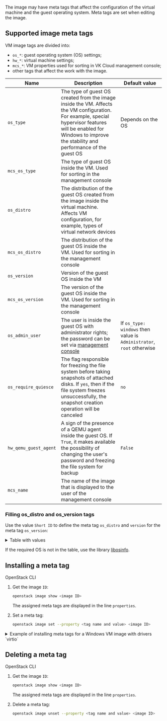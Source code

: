 The image may have meta tags that affect the configuration of the virtual machine and the guest operating system. Meta tags are set when editing the image.

## Supported image meta tags

VM image tags are divided into:

- `os_*`: guest operating system (OS) settings;
- `hw_*`: virtual machine settings;
- `mcs_*`: VM properties used for sorting in VK Cloud management console;
- other tags that affect the work with the image.

| Name | Description | Default value |
| --- | -------- | --- |
| `os_type` | The type of guest OS created from the image inside the VM. Affects the VM configuration. For example, special hypervisor features will be enabled for Windows to improve the stability and performance of the guest OS | Depends on the OS |
| `mcs_os_type` | The type of guest OS inside the VM. Used for sorting in the management console | |
| `os_distro` | The distribution of the guest OS created from the image inside the virtual machine. Affects VM configuration, for example, types of virtual network devices | |
| `mcs_os_distro` | The distribution of the guest OS inside the VM. Used for sorting in the management console | |
| `os_version` | Version of the guest OS inside the VM | |
| `mcs_os_version` | The version of the guest OS inside the VM. Used for sorting in the management console | |
| `os_admin_user` | The user is inside the guest OS with administrator rights; the password can be set via [management console](../../vm/vm-connect) | If `os_type: windows` then value is `Administrator`, `root` otherwise |
| `os_require_quiesce` | The flag responsible for freezing the file system before taking snapshots of attached disks. If `yes`, then if the file system freezes unsuccessfully, the snapshot creation operation will be canceled | `no` |
| `hw_qemu_guest_agent` | A sign of the presence of a QEMU agent inside the guest OS. If `True`, it makes available the possibility of changing the user's password and freezing the file system for backup | `False` |
| `mcs_name` | The name of the image that is displayed to the user of the management console | |

### Filling os_distro and os_version tags

Use the value `Short ID` to define the meta tag `os_distro` and `version` for the meta tag `os_version`:

<details>
   <summary>Table with values</summary>

   | Short ID             | Name                                      | Version  | ID |
   |----------------------|-------------------------------------------|----------|----------------------------------------|
   | alpinelinux3.5       | Alpine Linux 3.5                          | 3.5      | http://alpinelinux.org/alpinelinux/3.5 |
   | alpinelinux3.6       | Alpine Linux 3.6                          | 3.6      | http://alpinelinux.org/alpinelinux/3.6 |
   | alpinelinux3.7       | Alpine Linux 3.7                          | 3.7      | http://alpinelinux.org/alpinelinux/3.7 |
   | altlinux1.0          | Mandrake RE Spring 2001                   | 1.0      | http://altlinux.org/altlinux/1.0 |
   | altlinux2.0          | ALT Linux 2.0                             | 2.0      | http://altlinux.org/altlinux/2.0 |
   | altlinux2.2          | ALT Linux 2.2                             | 2.2      | http://altlinux.org/altlinux/2.2 |
   | altlinux2.4          | ALT Linux 2.4                             | 2.4      | http://altlinux.org/altlinux/2.4 |
   | altlinux3.0          | ALT Linux 3.0                             | 3.0      | http://altlinux.org/altlinux/3.0 |
   | altlinux4.0          | ALT Linux 4.0                             | 4.0      | http://altlinux.org/altlinux/4.0 |
   | altlinux4.1          | ALT Linux 4.1                             | 4.1      | http://altlinux.org/altlinux/4.1 |
   | altlinux5.0          | ALT Linux 5.0                             | 5.0      | http://altlinux.org/altlinux/5.0 |
   | altlinux6.0          | ALT Linux 6.0                             | 6.0      | http://altlinux.org/altlinux/6.0 |
   | altlinux7.0          | ALT Linux 7.0                             | 7.0      | http://altlinux.org/altlinux/7.0 |
   | asianux-unknown      | Asianux unknown                           | unknown  | http://asianux.com/asianux/unknown |
   | asianux4.6           | Asianux Server 4 SP6                      |          | http://asianux.com/asianux/4.6 |
   | asianux4.7           | Asianux Server 4 SP7                      |          | http://asianux.com/asianux/4.7 |
   | asianux7.0           | Asianux Server 7                          | 7.0      | http://asianux.com/asianux/7.0 |
   | asianux7.1           | Asianux Server 7 SP1                      | 7.1      | http://asianux.com/asianux/7.1 |
   | asianux7.2           | Asianux Server 7 SP2                      | 7.2      | http://asianux.com/asianux/7.2 |
   | centos6.0            | CentOS 6.0                                | 6.0      | http://centos.org/centos/6.0 |
   | centos6.1            | CentOS 6.1                                | 6.1      | http://centos.org/centos/6.1 |
   | centos6.2            | CentOS 6.2                                | 6.2      | http://centos.org/centos/6.2 |
   | centos6.3            | CentOS 6.3                                | 6.3      | http://centos.org/centos/6.3 |
   | centos6.4            | CentOS 6.4                                | 6.4      | http://centos.org/centos/6.4 |
   | centos6.5            | CentOS 6.5                                | 6.5      | http://centos.org/centos/6.5 |
   | centos6.6            | CentOS 6.6                                | 6.6      | http://centos.org/centos/6.6 |
   | centos6.7            | CentOS 6.7                                | 6.7      | http://centos.org/centos/6.7 |
   | centos6.8            | CentOS 6.8                                | 6.8      | http://centos.org/centos/6.8 |
   | centos6.9            | CentOS 6.9                                | 6.9      | http://centos.org/centos/6.9 |
   | centos7.0            | CentOS 7.0                                | 7.0      | http://centos.org/centos/7.0 |
   | debian1.1            | Debian Buzz                               | 1.1      | http://debian.org/debian/1.1 |
   | debian1.2            | Debian Rex                                | 1.2      | http://debian.org/debian/1.2 |
   | debian1.3            | Debian Bo                                 | 1.3      | http://debian.org/debian/1.3 |
   | debian2.0            | Debian Hamm                               | 2.0      | http://debian.org/debian/2.0 |
   | debian2.1            | Debian Slink                              | 2.1      | http://debian.org/debian/2.1 |
   | debian2.2            | Debian Potato                             | 2.2      | http://debian.org/debian/2.2 |
   | debian3              | Debian Woody                              | 3        | http://debian.org/debian/3 |
   | debian3.1            | Debian Sarge                              | 3.1      | http://debian.org/debian/3.1 |
   | debian4              | Debian Etch                               | 4        | http://debian.org/debian/4 |
   | debian5              | Debian Lenny                              | 5        | http://debian.org/debian/5 |
   | debian6              | Debian Squeeze                            | 6        | http://debian.org/debian/6 |
   | debian7              | Debian Wheezy                             | 7        | http://debian.org/debian/7 |
   | debian8              | Debian Jessie                             | 8        | http://debian.org/debian/8 |
   | debian9              | Debian Stretch                            | 9        | http://debian.org/debian/9 |
   | debiantesting        | Debian Testing                            | testing  | http://debian.org/debian/testing |
   | eos3.3               | Endless OS 3.3                            | 3.3      | http://endlessos.com/eos/3.3 |
   | fedora-unknown       | Fedora                                    | unknown  | http://fedoraproject.org/fedora/unknown |
   | fedora1              | Fedora Core 1                             | 1        | http://fedoraproject.org/fedora/1 |
   | fedora10             | Fedora 10                                 | 10       | http://fedoraproject.org/fedora/10 |
   | fedora11             | Fedora 11                                 | 11       | http://fedoraproject.org/fedora/11 |
   | fedora12             | Fedora 12                                 | 12       | http://fedoraproject.org/fedora/12 |
   | fedora13             | Fedora 13                                 | 13       | http://fedoraproject.org/fedora/13 |
   | fedora14             | Fedora 14                                 | 14       | http://fedoraproject.org/fedora/14 |
   | fedora15             | Fedora 15                                 | 15       | http://fedoraproject.org/fedora/15 |
   | fedora16             | Fedora 16                                 | 16       | http://fedoraproject.org/fedora/16 |
   | fedora17             | Fedora 17                                 | 17       | http://fedoraproject.org/fedora/17 |
   | fedora18             | Fedora 18                                 | 18       | http://fedoraproject.org/fedora/18 |
   | fedora19             | Fedora 19                                 | 19       | http://fedoraproject.org/fedora/19 |
   | fedora2              | Fedora Core 2                             | 2        | http://fedoraproject.org/fedora/2 |
   | fedora20             | Fedora 20                                 | 20       | http://fedoraproject.org/fedora/20 |
   | fedora21             | Fedora 21                                 | 21       | http://fedoraproject.org/fedora/21 |
   | fedora22             | Fedora 22                                 | 22       | http://fedoraproject.org/fedora/22 |
   | fedora23             | Fedora 23                                 | 23       | http://fedoraproject.org/fedora/23 |
   | fedora24             | Fedora 24                                 | 24       | http://fedoraproject.org/fedora/24 |
   | fedora25             | Fedora 25                                 | 25       | http://fedoraproject.org/fedora/25 |
   | fedora26             | Fedora 26                                 | 26       | http://fedoraproject.org/fedora/26 |
   | fedora27             | Fedora 27                                 | 27       | http://fedoraproject.org/fedora/27 |
   | fedora28             | Fedora 28                                 | 28       | http://fedoraproject.org/fedora/28 |
   | fedora3              | Fedora Core 3                             | 3        | http://fedoraproject.org/fedora/3 |
   | fedora4              | Fedora Core 4                             | 4        | http://fedoraproject.org/fedora/4 |
   | fedora5              | Fedora Core 5                             | 5        | http://fedoraproject.org/fedora/5 |
   | fedora6              | Fedora Core 6                             | 6        | http://fedoraproject.org/fedora/6 |
   | fedora7              | Fedora 7                                  | 7        | http://fedoraproject.org/fedora/7 |
   | fedora8              | Fedora 8                                  | 8        | http://fedoraproject.org/fedora/8 |
   | fedora9              | Fedora 9                                  | 9        | http://fedoraproject.org/fedora/9 |
   | freebsd1.0           | FreeBSD 1.0                               | 1.0      | http://freebsd.org/freebsd/1.0 |
   | freebsd10.0          | FreeBSD 10.0                              | 10.0     | http://freebsd.org/freebsd/10.0 |
   | freebsd10.1          | FreeBSD 10.1                              | 10.1     | http://freebsd.org/freebsd/10.1 |
   | freebsd10.2          | FreeBSD 10.2                              | 10.2     | http://freebsd.org/freebsd/10.2 |
   | freebsd10.3          | FreeBSD 10.3                              | 10.3     | http://freebsd.org/freebsd/10.3 |
   | freebsd10.4          | FreeBSD 10.4                              | 10.4     | http://freebsd.org/freebsd/10.4 |
   | freebsd11.0          | FreeBSD 11.0                              | 11.0     | http://freebsd.org/freebsd/11.0 |
   | freebsd11.1          | FreeBSD 11.1                              | 11.1     | http://freebsd.org/freebsd/11.1 |
   | freebsd2.0           | FreeBSD 2.0                               | 2.0      | http://freebsd.org/freebsd/2.0 |
   | freebsd2.0.5         | FreeBSD 2.0.5                             | 2.0.5    | http://freebsd.org/freebsd/2.0.5 |
   | freebsd2.2.8         | FreeBSD 2.2.8                             | 2.2.8    | http://freebsd.org/freebsd/2.2.8 |
   | freebsd2.2.9         | FreeBSD 2.2.9                             | 2.2.9    | http://freebsd.org/freebsd/2.2.9 |
   | freebsd3.0           | FreeBSD 3.0                               | 3.0      | http://freebsd.org/freebsd/3.0 |
   | freebsd3.2           | FreeBSD 3.2                               | 3.2      | http://freebsd.org/freebsd/3.2 |
   | freebsd4.0           | FreeBSD 4.0                               | 4.0      | http://freebsd.org/freebsd/4.0 |
   | freebsd4.1           | FreeBSD 4.1                               | 4.1      | http://freebsd.org/freebsd/4.1 |
   | freebsd4.10          | FreeBSD 4.10                              | 4.10     | http://freebsd.org/freebsd/4.10 |
   | freebsd4.11          | FreeBSD 4.11                              | 4.11     | http://freebsd.org/freebsd/4.11 |
   | freebsd4.2           | FreeBSD 4.2                               | 4.2      | http://freebsd.org/freebsd/4.2 |
   | freebsd4.3           | FreeBSD 4.3                               | 4.3      | http://freebsd.org/freebsd/4.3 |
   | freebsd4.4           | FreeBSD 4.4                               | 4.4      | http://freebsd.org/freebsd/4.4 |
   | freebsd4.5           | FreeBSD 4.5                               | 4.5      | http://freebsd.org/freebsd/4.5 |
   | freebsd4.6           | FreeBSD 4.6                               | 4.6      | http://freebsd.org/freebsd/4.6 |
   | freebsd4.7           | FreeBSD 4.7                               | 4.7      | http://freebsd.org/freebsd/4.7 |
   | freebsd4.8           | FreeBSD 4.8                               | 4.8      | http://freebsd.org/freebsd/4.8 |
   | freebsd4.9           | FreeBSD 4.9                               | 4.9      | http://freebsd.org/freebsd/4.9 |
   | freebsd5.0           | FreeBSD 5.0                               | 5.0      | http://freebsd.org/freebsd/5.0 |
   | freebsd5.1           | FreeBSD 5.1                               | 5.1      | http://freebsd.org/freebsd/5.1 |
   | freebsd5.2           | FreeBSD 5.2                               | 5.2      | http://freebsd.org/freebsd/5.2 |
   | freebsd5.2.1         | FreeBSD 5.2.1                             | 5.2.1    | http://freebsd.org/freebsd/5.2.1 |
   | freebsd5.3           | FreeBSD 5.3                               | 5.3      | http://freebsd.org/freebsd/5.3 |
   | freebsd5.4           | FreeBSD 5.4                               | 5.4      | http://freebsd.org/freebsd/5.4 |
   | freebsd5.5           | FreeBSD 5.5                               | 5.5      | http://freebsd.org/freebsd/5.5 |
   | freebsd6.0           | FreeBSD 6.0                               | 6.0      | http://freebsd.org/freebsd/6.0 |
   | freebsd6.1           | FreeBSD 6.1                               | 6.1      | http://freebsd.org/freebsd/6.1 |
   | freebsd6.2           | FreeBSD 6.2                               | 6.2      | http://freebsd.org/freebsd/6.2 |
   | freebsd6.3           | FreeBSD 6.3                               | 6.3      | http://freebsd.org/freebsd/6.3 |
   | freebsd6.4           | FreeBSD 6.4                               | 6.4      | http://freebsd.org/freebsd/6.4 |
   | freebsd7.0           | FreeBSD 7.0                               | 7.0      | http://freebsd.org/freebsd/7.0 |
   | freebsd7.1           | FreeBSD 7.1                               | 7.1      | http://freebsd.org/freebsd/7.1 |
   | freebsd7.2           | FreeBSD 7.2                               | 7.2      | http://freebsd.org/freebsd/7.2 |
   | freebsd7.3           | FreeBSD 7.3                               | 7.3      | http://freebsd.org/freebsd/7.3 |
   | freebsd7.4           | FreeBSD 7.4                               | 7.4      | http://freebsd.org/freebsd/7.4 |
   | freebsd8.0           | FreeBSD 8.0                               | 8.0      | http://freebsd.org/freebsd/8.0 |
   | freebsd8.1           | FreeBSD 8.1                               | 8.1      | http://freebsd.org/freebsd/8.1 |
   | freebsd8.2           | FreeBSD 8.2                               | 8.2      | http://freebsd.org/freebsd/8.2 |
   | freebsd8.3           | FreeBSD 8.3                               | 8.3      | http://freebsd.org/freebsd/8.3 |
   | freebsd8.4           | FreeBSD 8.4                               | 8.4      | http://freebsd.org/freebsd/8.4 |
   | freebsd9.0           | FreeBSD 9.0                               | 9.0      | http://freebsd.org/freebsd/9.0 |
   | freebsd9.1           | FreeBSD 9.1                               | 9.1      | http://freebsd.org/freebsd/9.1 |
   | freebsd9.2           | FreeBSD 9.2                               | 9.2      | http://freebsd.org/freebsd/9.2 |
   | freebsd9.3           | FreeBSD 9.3                               | 9.3      | http://freebsd.org/freebsd/9.3 |
   | freedos1.2           | FreeDOS 1.2                               | 1.2      | http://freedos.org/freedos/1.2 |
   | gnome-continuous-3.10 | GNOME 3.10                                | 3.10     | http://gnome.org/gnome-continuous/3.10 |
   | gnome-continuous-3.12 | GNOME 3.12                                | 3.12     | http://gnome.org/gnome-continuous/3.12 |
   | gnome-continuous-3.14 | GNOME 3.14                                | 3.14     | http://gnome.org/gnome-continuous/3.14 |
   | gnome3.6             | GNOME 3.6                                 | 3.6      | http://gnome.org/gnome/3.6 |
   | gnome3.8             | GNOME 3.8                                 | 3.8      | http://gnome.org/gnome/3.8 |
   | mbs1.0               | Mandriva Business Server 1.0              | 1.0      | http://mandriva.com/mbs/1.0 |
   | mes5                 | Mandriva Enterprise Server 5.0            | 5.0      | http://mandriva.com/mes/5.0 |
   | mes5.1               | Mandriva Enterprise Server 5.1            | 5.1      | http://mandriva.com/mes/5.1 |
   | msdos6.22            | Microsoft MS-DOS 6.22                     | 6.22     | http://microsoft.com/msdos/6.22 |
   | netbsd0.8            | NetBSD 0.8                                | 0.8      | http://netbsd.org/netbsd/0.8 |
   | netbsd0.9            | NetBSD 0.9                                | 0.9      | http://netbsd.org/netbsd/0.9 |
   | netbsd1.0            | NetBSD 1.0                                | 1.0      | http://netbsd.org/netbsd/1.0 |
   | netbsd1.1            | NetBSD 1.1                                | 1.1      | http://netbsd.org/netbsd/1.1 |
   | netbsd1.2            | NetBSD 1.2                                | 1.2      | http://netbsd.org/netbsd/1.2 |
   | netbsd1.3            | NetBSD 1.3                                | 1.3      | http://netbsd.org/netbsd/1.3 |
   | netbsd1.4            | NetBSD 1.4                                | 1.4      | http://netbsd.org/netbsd/1.4 |
   | netbsd1.5            | NetBSD 1.5                                | 1.5      | http://netbsd.org/netbsd/1.5 |
   | netbsd1.6            | NetBSD 1.6                                | 1.6      | http://netbsd.org/netbsd/1.6 |
   | netbsd2.0            | NetBSD 2.0                                | 2.0      | http://netbsd.org/netbsd/2.0 |
   | netbsd3.0            | NetBSD 3.0                                | 3.0      | http://netbsd.org/netbsd/3.0 |
   | netbsd4.0            | NetBSD 4.0                                | 4.0      | http://netbsd.org/netbsd/4.0 |
   | netbsd5.0            | NetBSD 5.0                                | 5.0      | http://netbsd.org/netbsd/5.0 |
   | netbsd5.1            | NetBSD 5.1                                | 5.1      | http://netbsd.org/netbsd/5.1 |
   | netbsd6.0            | NetBSD 6.0                                | 6.0      | http://netbsd.org/netbsd/6.0 |
   | netbsd6.1            | NetBSD 6.1                                | 6.1      | http://netbsd.org/netbsd/6.1 |
   | netbsd7.0            | NetBSD 7.0                                | 7.0      | http://netbsd.org/netbsd/7.0 |
   | netbsd7.1            | NetBSD 7.1                                | 7.1      | http://netbsd.org/netbsd/7.1 |
   | netbsd7.1.1          | NetBSD 7.1.1                              | 7.1.1    | http://netbsd.org/netbsd/7.1.1 |
   | netbsd7.1.2          | NetBSD 7.1.2                              | 7.1.2    | http://netbsd.org/netbsd/7.1.2 |
   | netware4             | Novell Netware 4                          | 4        | http://novell.com/netware/4 |
   | netware5             | Novell Netware 5                          | 5        | http://novell.com/netware/5 |
   | netware6             | Novell Netware 6                          | 6        | http://novell.com/netware/6 |
   | openbsd4.2           | OpenBSD 4.2                               | 4.2      | http://openbsd.org/openbsd/4.2 |
   | openbsd4.3           | OpenBSD 4.3                               | 4.3      | http://openbsd.org/openbsd/4.3 |
   | openbsd4.4           | OpenBSD 4.4                               | 4.4      | http://openbsd.org/openbsd/4.4 |
   | openbsd4.5           | OpenBSD 4.5                               | 4.5      | http://openbsd.org/openbsd/4.5 |
   | openbsd4.8           | OpenBSD 4.8                               | 4.8      | http://openbsd.org/openbsd/4.8 |
   | openbsd4.9           | OpenBSD 4.9                               | 4.9      | http://openbsd.org/openbsd/4.9 |
   | openbsd5.0           | OpenBSD 5.0                               | 5.0      | http://openbsd.org/openbsd/5.0 |
   | openbsd5.1           | OpenBSD 5.1                               | 5.1      | http://openbsd.org/openbsd/5.1 |
   | openbsd5.2           | OpenBSD 5.2                               | 5.2      | http://openbsd.org/openbsd/5.2 |
   | openbsd5.3           | OpenBSD 5.3                               | 5.3      | http://openbsd.org/openbsd/5.3 |
   | openbsd5.4           | OpenBSD 5.4                               | 5.4      | http://openbsd.org/openbsd/5.4 |
   | openbsd5.5           | OpenBSD 5.5                               | 5.5      | http://openbsd.org/openbsd/5.5 |
   | openbsd5.6           | OpenBSD 5.6                               | 5.6      | http://openbsd.org/openbsd/5.6 |
   | openbsd5.7           | OpenBSD 5.7                               | 5.7      | http://openbsd.org/openbsd/5.7 |
   | openbsd5.8           | OpenBSD 5.8                               | 5.8      | http://openbsd.org/openbsd/5.8 |
   | openbsd5.9           | OpenBSD 5.9                               | 5.9      | http://openbsd.org/openbsd/5.9 |
   | openbsd6.0           | OpenBSD 6.0                               | 6.0      | http://openbsd.org/openbsd/6.0 |
   | openbsd6.1           | OpenBSD 6.1                               | 6.1      | http://openbsd.org/openbsd/6.1 |
   | openbsd6.2           | OpenBSD 6.2                               | 6.2      | http://openbsd.org/openbsd/6.2 |
   | openbsd6.3           | OpenBSD 6.3                               | 6.3      | http://openbsd.org/openbsd/6.3 |
   | opensolaris2009.06   | OpenSolaris 2009.06                       | 2009.06  | http://sun.com/opensolaris/2009.06 |
   | opensuse-factory     | openSUSE                                  | factory  | http://opensuse.org/opensuse/factory |
   | opensuse-unknown     | openSUSE                                  | unknown  | http://opensuse.org/opensuse/unknown |
   | opensuse10.2         | openSUSE 10.2                             | 10.2     | http://opensuse.org/opensuse/10.2 |
   | opensuse10.3         | openSUSE 10.3                             | 10.3     | http://opensuse.org/opensuse/10.3 |
   | opensuse11.0         | openSUSE 11.0                             | 11.0     | http://opensuse.org/opensuse/11.0 |
   | opensuse11.1         | openSUSE 11.1                             | 11.1     | http://opensuse.org/opensuse/11.1 |
   | opensuse11.2         | openSUSE 11.2                             | 11.2     | http://opensuse.org/opensuse/11.2 |
   | opensuse11.3         | openSUSE 11.3                             | 11.3     | http://opensuse.org/opensuse/11.3 |
   | opensuse11.4         | openSUSE 11.4                             | 11.4     | http://opensuse.org/opensuse/11.4 |
   | opensuse12.1         | openSUSE 12.1                             | 12.1     | http://opensuse.org/opensuse/12.1 |
   | opensuse12.2         | openSUSE 12.2                             | 12.2     | http://opensuse.org/opensuse/12.2 |
   | opensuse12.3         | openSUSE 12.3                             | 12.3     | http://opensuse.org/opensuse/12.3 |
   | opensuse13.1         | openSUSE 13.1                             | 13.1     | http://opensuse.org/opensuse/13.1 |
   | opensuse13.2         | openSUSE 13.2                             | 13.2     | http://opensuse.org/opensuse/13.2 |
   | opensuse15.0         | openSUSE Leap 15.0                        | 15.0     | http://opensuse.org/opensuse/15.0 |
   | opensuse42.1         | openSUSE Leap 42.1                        | 42.1     | http://opensuse.org/opensuse/42.1 |
   | opensuse42.2         | openSUSE Leap 42.2                        | 42.2     | http://opensuse.org/opensuse/42.2 |
   | opensuse42.3         | openSUSE Leap 42.3                        | 42.3     | http://opensuse.org/opensuse/42.3 |
   | opensusetumbleweed   | openSUSE Tumbleweed                       | tumbleweed | http://opensuse.org/opensuse/tumbleweed |
   | rhel-atomic-7.0      | Red Hat Enterprise Linux Atomic Host 7.0  | 7.0      | http://redhat.com/rhel-atomic/7.0 |
   | rhel-atomic-7.1      | Red Hat Enterprise Linux Atomic Host 7.1  | 7.1      | http://redhat.com/rhel-atomic/7.1 |
   | rhel-atomic-7.2      | Red Hat Enterprise Linux Atomic Host 7.2  | 7.2      | http://redhat.com/rhel-atomic/7.2 |
   | rhel2.1              | Red Hat Enterprise Linux 2.1              | 2.1      | http://redhat.com/rhel/2.1 |
   | rhel2.1.1            | Red Hat Enterprise Linux 2.1 Update 1     | 2.1.1    | http://redhat.com/rhel/2.1.1 |
   | rhel2.1.2            | Red Hat Enterprise Linux 2.1 Update 2     | 2.1.2    | http://redhat.com/rhel/2.1.2 |
   | rhel2.1.3            | Red Hat Enterprise Linux 2.1 Update 3     | 2.1.3    | http://redhat.com/rhel/2.1.3 |
   | rhel2.1.4            | Red Hat Enterprise Linux 2.1 Update 4     | 2.1.4    | http://redhat.com/rhel/2.1.4 |
   | rhel2.1.5            | Red Hat Enterprise Linux 2.1 Update 5     | 2.1.5    | http://redhat.com/rhel/2.1.5 |
   | rhel2.1.6            | Red Hat Enterprise Linux 2.1 Update 6     | 2.1.6    | http://redhat.com/rhel/2.1.6 |
   | rhel2.1.7            | Red Hat Enterprise Linux 2.1 Update 7     | 2.1.7    | http://redhat.com/rhel/2.1.7 |
   | rhel3                | Red Hat Enterprise Linux 3                | 3        | http://redhat.com/rhel/3 |
   | rhel3.1              | Red Hat Enterprise Linux 3 Update 1       | 3.1      | http://redhat.com/rhel/3.1 |
   | rhel3.2              | Red Hat Enterprise Linux 3 Update 2       | 3.2      | http://redhat.com/rhel/3.2 |
   | rhel3.3              | Red Hat Enterprise Linux 3 Update 3       | 3.3      | http://redhat.com/rhel/3.3 |
   | rhel3.4              | Red Hat Enterprise Linux 3 Update 4       | 3.4      | http://redhat.com/rhel/3.4 |
   | rhel3.5              | Red Hat Enterprise Linux 3 Update 5       | 3.5      | http://redhat.com/rhel/3.5 |
   | rhel3.6              | Red Hat Enterprise Linux 3 Update 6       | 3.6      | http://redhat.com/rhel/3.6 |
   | rhel3.7              | Red Hat Enterprise Linux 3 Update 7       | 3.7      | http://redhat.com/rhel/3.7 |
   | rhel3.8              | Red Hat Enterprise Linux 3 Update 8       | 3.8      | http://redhat.com/rhel/3.8 |
   | rhel3.9              | Red Hat Enterprise Linux 3 Update 9       | 3.9      | http://redhat.com/rhel/3.9 |
   | rhel4.0              | Red Hat Enterprise Linux 4.0              | 4.0      | http://redhat.com/rhel/4.0 |
   | rhel4.1              | Red Hat Enterprise Linux 4.1              | 4.1      | http://redhat.com/rhel/4.1 |
   | rhel4.2              | Red Hat Enterprise Linux 4.2              | 4.2      | http://redhat.com/rhel/4.2 |
   | rhel4.3              | Red Hat Enterprise Linux 4.3              | 4.3      | http://redhat.com/rhel/4.3 |
   | rhel4.4              | Red Hat Enterprise Linux 4.4              | 4.4      | http://redhat.com/rhel/4.4 |
   | rhel4.5              | Red Hat Enterprise Linux 4.5              | 4.5      | http://redhat.com/rhel/4.5 |
   | rhel4.6              | Red Hat Enterprise Linux 4.6              | 4.6      | http://redhat.com/rhel/4.6 |
   | rhel4.7              | Red Hat Enterprise Linux 4.7              | 4.7      | http://redhat.com/rhel/4.7 |
   | rhel4.8              | Red Hat Enterprise Linux 4.8              | 4.8      | http://redhat.com/rhel/4.8 |
   | rhel4.9              | Red Hat Enterprise Linux 4.9              | 4.9      | http://redhat.com/rhel/4.9 |
   | rhel5.0              | Red Hat Enterprise Linux 5.0              | 5.0      | http://redhat.com/rhel/5.0 |
   | rhel5.1              | Red Hat Enterprise Linux 5.1              | 5.1      | http://redhat.com/rhel/5.1 |
   | rhel5.10             | Red Hat Enterprise Linux 5.10             | 5.10     | http://redhat.com/rhel/5.10 |
   | rhel5.11             | Red Hat Enterprise Linux 5.11             | 5.11     | http://redhat.com/rhel/5.11 |
   | rhel5.2              | Red Hat Enterprise Linux 5.2              | 5.2      | http://redhat.com/rhel/5.2 |
   | rhel5.3              | Red Hat Enterprise Linux 5.3              | 5.3      | http://redhat.com/rhel/5.3 |
   | rhel5.4              | Red Hat Enterprise Linux 5.4              | 5.4      | http://redhat.com/rhel/5.4 |
   | rhel5.5              | Red Hat Enterprise Linux 5.5              | 5.5      | http://redhat.com/rhel/5.5 |
   | rhel5.6              | Red Hat Enterprise Linux 5.6              | 5.6      | http://redhat.com/rhel/5.6 |
   | rhel5.7              | Red Hat Enterprise Linux 5.7              | 5.7      | http://redhat.com/rhel/5.7 |
   | rhel5.8              | Red Hat Enterprise Linux 5.8              | 5.8      | http://redhat.com/rhel/5.8 |
   | rhel5.9              | Red Hat Enterprise Linux 5.9              | 5.9      | http://redhat.com/rhel/5.9 |
   | rhel6.0              | Red Hat Enterprise Linux 6.0              | 6.0      | http://redhat.com/rhel/6.0 |
   | rhel6.1              | Red Hat Enterprise Linux 6.1              | 6.1      | http://redhat.com/rhel/6.1 |
   | rhel6.2              | Red Hat Enterprise Linux 6.2              | 6.2      | http://redhat.com/rhel/6.2 |
   | rhel6.3              | Red Hat Enterprise Linux 6.3              | 6.3      | http://redhat.com/rhel/6.3 |
   | rhel6.4              | Red Hat Enterprise Linux 6.4              | 6.4      | http://redhat.com/rhel/6.4 |
   | rhel6.5              | Red Hat Enterprise Linux 6.5              | 6.5      | http://redhat.com/rhel/6.5 |
   | rhel6.6              | Red Hat Enterprise Linux 6.6              | 6.6      | http://redhat.com/rhel/6.6 |
   | rhel6.7              | Red Hat Enterprise Linux 6.7              | 6.7      | http://redhat.com/rhel/6.7 |
   | rhel6.8              | Red Hat Enterprise Linux 6.8              | 6.8      | http://redhat.com/rhel/6.8 |
   | rhel6.9              | Red Hat Enterprise Linux 6.9              | 6.9      | http://redhat.com/rhel/6.9 |
   | rhel7.0              | Red Hat Enterprise Linux 7.0              | 7.0      | http://redhat.com/rhel/7.0 |
   | rhel7.1              | Red Hat Enterprise Linux 7.1              | 7.1      | http://redhat.com/rhel/7.1 |
   | rhel7.2              | Red Hat Enterprise Linux 7.2              | 7.2      | http://redhat.com/rhel/7.2 |
   | rhel7.3              | Red Hat Enterprise Linux 7.3              | 7.3      | http://redhat.com/rhel/7.3 |
   | rhel7.4              | Red Hat Enterprise Linux 7.4              | 7.4      | http://redhat.com/rhel/7.4 |
   | rhel7.5              | Red Hat Enterprise Linux 7.5              | 7.5      | http://redhat.com/rhel/7.5 |
   | rhel7.6              | Red Hat Enterprise Linux 7.6              | 7.6      | http://redhat.com/rhel/7.6 |
   | rhl1.0               | Red Hat Linux 1.0                         | 1.0      | http://redhat.com/rhl/1.0 |
   | rhl1.1               | Red Hat Linux 1.1                         | 1.1      | http://redhat.com/rhl/1.1 |
   | rhl2.0               | Red Hat Linux 2.0                         | 2.0      | http://redhat.com/rhl/2.0 |
   | rhl2.1               | Red Hat Linux 2.1                         | 2.1      | http://redhat.com/rhl/2.1 |
   | rhl3.0.3             | Red Hat Linux 3.0.3                       | 3.0.3    | http://redhat.com/rhl/3.0.3 |
   | rhl4.0               | Red Hat Linux 4.0                         | 4.0      | http://redhat.com/rhl/4.0 |
   | rhl4.1               | Red Hat Linux 4.1                         | 4.1      | http://redhat.com/rhl/4.1 |
   | rhl4.2               | Red Hat Linux 4.2                         | 4.2      | http://redhat.com/rhl/4.2 |
   | rhl5.0               | Red Hat Linux 5.0                         | 5.0      | http://redhat.com/rhl/5.0 |
   | rhl5.1               | Red Hat Linux 5.1                         | 5.1      | http://redhat.com/rhl/5.1 |
   | rhl5.2               | Red Hat Linux 5.2                         | 5.2      | http://redhat.com/rhl/5.2 |
   | rhl6.0               | Red Hat Linux 6.0                         | 6.0      | http://redhat.com/rhl/6.0 |
   | rhl6.1               | Red Hat Linux 6.1                         | 6.1      | http://redhat.com/rhl/6.1 |
   | rhl6.2               | Red Hat Linux 6.2                         | 6.2      | http://redhat.com/rhl/6.2 |
   | rhl7                 | Red Hat Linux 7                           | 7        | http://redhat.com/rhl/7 |
   | rhl7.1               | Red Hat Linux 7.1                         | 7.1      | http://redhat.com/rhl/7.1 |
   | rhl7.2               | Red Hat Linux 7.2                         | 7.2      | http://redhat.com/rhl/7.2 |
   | rhl7.3               | Red Hat Linux 7.3                         | 7.3      | http://redhat.com/rhl/7.3 |
   | rhl8.0               | Red Hat Linux 8.0                         | 8.0      | http://redhat.com/rhl/8.0 |
   | rhl9                 | Red Hat Linux 9                           | 9        | http://redhat.com/rhl/9 |
   | sled10               | SUSE Linux Enterprise Desktop 10          | 10       | http://suse.com/sled/10 |
   | sled10sp1            | SUSE Linux Enterprise Desktop 10 SP1      | 10.1     | http://suse.com/sled/10.1 |
   | sled10sp2            | SUSE Linux Enterprise Desktop 10 SP2      | 10.2     | http://suse.com/sled/10.2 |
   | sled10sp3            | SUSE Linux Enterprise Desktop 10 SP3      | 10.3     | http://suse.com/sled/10.3 |
   | sled10sp4            | SUSE Linux Enterprise Desktop 10 SP4      | 10.4     | http://suse.com/sled/10.4 |
   | sled11               | SUSE Linux Enterprise Desktop 11          | 11       | http://suse.com/sled/11 |
   | sled11sp1            | SUSE Linux Enterprise Desktop 11 SP1      | 11.1     | http://suse.com/sled/11.1 |
   | sled11sp2            | SUSE Linux Enterprise Desktop 11 SP2      | 11.2     | http://suse.com/sled/11.2 |
   | sled11sp3            | SUSE Linux Enterprise Desktop 11 SP3      | 11.3     | http://suse.com/sled/11.3 |
   | sled11sp4            | SUSE Linux Enterprise Desktop 11 SP4      | 11.4     | http://suse.com/sled/11.4 |
   | sled12               | SUSE Linux Enterprise Desktop 12          | 12       | http://suse.com/sled/12 |
   | sled12sp1            | SUSE Linux Enterprise Desktop 12 SP1      | 12.1     | http://suse.com/sled/12.1 |
   | sled12sp2            | SUSE Linux Enterprise Desktop 12 SP2      | 12.2     | http://suse.com/sled/12.2 |
   | sled12sp3            | SUSE Linux Enterprise Desktop 12 SP3      | 12.3     | http://suse.com/sled/12.3 |
   | sled9                | SUSE Linux Enterprise Desktop 9           | 9        | http://suse.com/sled/9 |
   | sles10               | SUSE Linux Enterprise Server 10           | 10       | http://suse.com/sles/10 |
   | sles10sp1            | SUSE Linux Enterprise Server 10 SP1       | 10.1     | http://suse.com/sles/10.1 |
   | sles10sp2            | SUSE Linux Enterprise Server 10 SP2       | 10.2     | http://suse.com/sles/10.2 |
   | sles10sp3            | SUSE Linux Enterprise Server 10 SP3       | 10.3     | http://suse.com/sles/10.3 |
   | sles10sp4            | SUSE Linux Enterprise Server 10 SP4       | 10.4     | http://suse.com/sles/10.4 |
   | sles11               | SUSE Linux Enterprise Server 11           | 11       | http://suse.com/sles/11 |
   | sles11sp1            | SUSE Linux Enterprise Server 11 SP1       | 11.1     | http://suse.com/sles/11.1 |
   | sles11sp2            | SUSE Linux Enterprise Server 11 SP2       | 11.2     | http://suse.com/sles/11.2 |
   | sles11sp3            | SUSE Linux Enterprise Server 11 SP3       | 11.3     | http://suse.com/sles/11.3 |
   | sles11sp4            | SUSE Linux Enterprise Server 11 SP4       | 11.4     | http://suse.com/sles/11.4 |
   | sles12               | SUSE Linux Enterprise Server 12           | 12       | http://suse.com/sles/12 |
   | sles12sp1            | SUSE Linux Enterprise Server 12 SP1       | 12.1     | http://suse.com/sles/12.1 |
   | sles12sp2            | SUSE Linux Enterprise Server 12 SP2       | 12.2     | http://suse.com/sles/12.2 |
   | sles12sp3            | SUSE Linux Enterprise Server 12 SP3       | 12.3     | http://suse.com/sles/12.3 |
   | sles9                | SUSE Linux Enterprise Server 9            | 9        | http://suse.com/sles/9 |
   | solaris10            | Solaris 10                                | 10       | http://sun.com/solaris/10 |
   | solaris11            | Oracle Solaris 11                         | 11       | http://oracle.com/solaris/11 |
   | solaris9             | Solaris 9                                 | 9        | http://sun.com/solaris/9 |
   | ubuntu10.04          | Ubuntu 10.04 LTS                          | 10.04    | http://ubuntu.com/ubuntu/10.04 |
   | ubuntu10.10          | Ubuntu 10.10                              | 10.10    | http://ubuntu.com/ubuntu/10.10 |
   | ubuntu11.04          | Ubuntu 11.04                              | 11.04    | http://ubuntu.com/ubuntu/11.04 |
   | ubuntu11.10          | Ubuntu 11.10                              | 11.10    | http://ubuntu.com/ubuntu/11.10 |
   | ubuntu12.04          | Ubuntu 12.04 LTS                          | 12.04    | http://ubuntu.com/ubuntu/12.04 |
   | ubuntu12.10          | Ubuntu 12.10                              | 12.10    | http://ubuntu.com/ubuntu/12.10 |
   | ubuntu13.04          | Ubuntu 13.04                              | 13.04    | http://ubuntu.com/ubuntu/13.04 |
   | ubuntu13.10          | Ubuntu 13.10                              | 13.10    | http://ubuntu.com/ubuntu/13.10 |
   | ubuntu14.04          | Ubuntu 14.04 LTS                          | 14.04    | http://ubuntu.com/ubuntu/14.04 |
   | ubuntu14.10          | Ubuntu 14.10                              | 14.10    | http://ubuntu.com/ubuntu/14.10 |
   | ubuntu15.04          | Ubuntu 15.04                              | 15.04    | http://ubuntu.com/ubuntu/15.04 |
   | ubuntu15.10          | Ubuntu 15.10                              | 15.10    | http://ubuntu.com/ubuntu/15.10 |
   | ubuntu16.04          | Ubuntu 16.04                              | 16.04    | http://ubuntu.com/ubuntu/16.04 |
   | ubuntu16.10          | Ubuntu 16.10                              | 16.10    | http://ubuntu.com/ubuntu/16.10 |
   | ubuntu17.04          | Ubuntu 17.04                              | 17.04    | http://ubuntu.com/ubuntu/17.04 |
   | ubuntu17.10          | Ubuntu 17.10                              | 17.10    | http://ubuntu.com/ubuntu/17.10 |
   | ubuntu4.10           | Ubuntu 4.10                               | 4.10     | http://ubuntu.com/ubuntu/4.10 |
   | ubuntu5.04           | Ubuntu 5.04                               | 5.04     | http://ubuntu.com/ubuntu/5.04 |
   | ubuntu5.10           | Ubuntu 5.10                               | 5.10     | http://ubuntu.com/ubuntu/5.10 |
   | ubuntu6.06           | Ubuntu 6.06 LTS                           | 6.06     | http://ubuntu.com/ubuntu/6.06 |
   | ubuntu6.10           | Ubuntu 6.10                               | 6.10     | http://ubuntu.com/ubuntu/6.10 |
   | ubuntu7.04           | Ubuntu 7.04                               | 7.04     | http://ubuntu.com/ubuntu/7.04 |
   | ubuntu7.10           | Ubuntu 7.10                               | 7.10     | http://ubuntu.com/ubuntu/7.10 |
   | ubuntu8.04           | Ubuntu 8.04 LTS                           | 8.04     | http://ubuntu.com/ubuntu/8.04 |
   | ubuntu8.10           | Ubuntu 8.10                               | 8.10     | http://ubuntu.com/ubuntu/8.10 |
   | ubuntu9.04           | Ubuntu 9.04                               | 9.04     | http://ubuntu.com/ubuntu/9.04 |
   | ubuntu9.10           | Ubuntu 9.10                               | 9.10     | http://ubuntu.com/ubuntu/9.10 |
   | win1.0               | Microsoft Windows 1.0                     | 1.0      | http://microsoft.com/win/1.0 |
   | win10                | Microsoft Windows 10                      | 10.0     | http://microsoft.com/win/10 |
   | win2.0               | Microsoft Windows 2.0                     | 2.0      | http://microsoft.com/win/2.0 |
   | win2.1               | Microsoft Windows 2.1                     | 2.1      | http://microsoft.com/win/2.1 |
   | win2k                | Microsoft Windows 2000                    | 5.0      | http://microsoft.com/win/2k |
   | win2k12              | Microsoft Windows Server 2012             | 6.3      | http://microsoft.com/win/2k12 |
   | win2k12r2            | Microsoft Windows Server 2012 R2          | 6.3      | http://microsoft.com/win/2k12r2 |
   | win2k16              | Microsoft Windows Server 2016             | 10.0     | http://microsoft.com/win/2k16 |
   | win2k3               | Microsoft Windows Server 2003             | 5.2      | http://microsoft.com/win/2k3 |
   | win2k3r2             | Microsoft Windows Server 2003 R2          | 5.2      | http://microsoft.com/win/2k3r2 |
   | win2k8               | Microsoft Windows Server 2008             | 6.0      | http://microsoft.com/win/2k8 |
   | win2k8r2             | Microsoft Windows Server 2008 R2          | 6.1      | http://microsoft.com/win/2k8r2 |
   | win3.1               | Microsoft Windows 3.1                     | 3.1      | http://microsoft.com/win/3.1 |
   | win7                 | Microsoft Windows 7                       | 6.1      | http://microsoft.com/win/7 |
   | win8                 | Microsoft Windows 8                       | 6.2      | http://microsoft.com/win/8 |
   | win8.1               | Microsoft Windows 8.1                     | 6.3      | http://microsoft.com/win/8.1 |
   | win95                | Microsoft Windows 95                      | 4.0      | http://microsoft.com/win/95 |
   | win98                | Microsoft Windows 98                      | 4.1      | http://microsoft.com/win/98 |
   | winme                | Microsoft Windows Millennium Edition      | 4.9      | http://microsoft.com/win/me |
   | winnt3.1             | Microsoft Windows NT Server 3.1           | 3.1      | http://microsoft.com/winnt/3.1 |
   | winnt3.5             | Microsoft Windows NT Server 3.5           | 3.5      | http://microsoft.com/winnt/3.5 |
   | winnt3.51            | Microsoft Windows NT Server 3.51          | 3.51     | http://microsoft.com/winnt/3.51 |
   | winnt4.0             | Microsoft Windows NT Server 4.0           | 4.0      | http://microsoft.com/winnt/4.0 |
   | winvista             | Microsoft Windows Vista                   | 6.0      | http://microsoft.com/win/vista |
   | winxp                | Microsoft Windows XP                      | 5.1      | http://microsoft.com/win/xp |

</details>

<info>

If the required OS is not in the table, use the library [libosinfo](https://libosinfo.org/).

</info>

## Installing a meta tag

<tabs>
<tablist>
<tab>OpenStack CLI</tab>
</tablist>
<tabpanel>

1. Get the image `ID`:

   ```bash
   openstack image show <image ID>
   ```

   The assigned meta tags are displayed in the line `properties`.

2. Set a meta tag:

   ```bash
   openstack image set --property <tag name and value> <image ID>
   ```

</tabpanel>
</tabs>

<details>
  <summary markdown="span">Example of installing meta tags for a Windows VM image with drivers `virtio`</summary>

  1. Determine the Windows OS version:

     ```shell
     systeminfo
     ```

  2. Select the required `Short ID` value for the `os_distro` meta tag from the table above.
  3. [Create](../images-manage) the image.
  4. Set meta tags:

     ```shell
     openstack image set --property <tag name and value> <image ID>
     ```

     Example:

     ```shell
     openstack image set --property os_type="windows" --property os_distro="win2k16" --property os_require_quiesce="yes" --property hw_vif_model="virtio" 7c81ffd7-199d-4428-8767-8120fa1b3aae
     ```

  5. Check the image information:

     ```bash
     openstack image show <image ID>
     ```

     Example of the result:

     ```shell
     | properties | hw_vif_model=virtio, os_distro=win2k16, os_require_quiesce=yes, os_type=windows |
     ```

</details>

## Deleting a meta tag

<tabs>
<tablist>
<tab>OpenStack CLI</tab>
</tablist>
<tabpanel>

1. Get the image `ID`:

   ```bash
   openstack image show <image ID>
   ```

   The assigned meta tags are displayed in the line `properties`.

2. Delete a meta tag:

   ```bash
   openstack image unset --property <tag name and value> <image ID>
   ```

</tabpanel>
</tabs>
